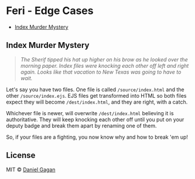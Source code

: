 # Feri - Edge Cases

* [Index Murder Mystery](#index-murder-mystery)

## Index Murder Mystery

> *The Sherif tipped his hat up higher on his brow as he looked over the morning paper. Index files were knocking each other off left and right again. Looks like that vacation to New Texas was going to have to wait.*

Let's say you have two files. One file is called `/source/index.html` and the other `/source/index.ejs`. EJS files get transformed into HTML so both files expect they will become `/dest/index.html`, and they are right, with a catch.

Whichever file is newer, will overwrite `/dest/index.html` believing it is authoritative. They will keep knocking each other off until you put on your deputy badge and break them apart by renaming one of them.

So, if your files are a fighting, you now know why and how to break 'em up!

## License

MIT © [Daniel Gagan](https://forestmist.org)